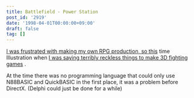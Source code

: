 ```yaml
---
title: Battlefield - Power Station
post_id: '2919'
date: '1998-04-01T00:00:00+09:00'
draft: false
tag: []
---
```


[I was frustrated with making my own RPG production, so this](../../1994/09/01-outtakes.md) time Illustration when [I was saying terribly reckless things to make 3D fighting games](../../1994/09/01-outtakes.md) .

At the time there was no programming language that could only use N88BASIC and QuickBASIC in the first place, it was a problem before DirectX. (Delphi could just be done for a while)